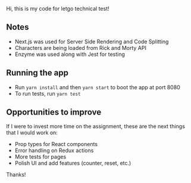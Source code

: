 Hi, this is my code for letgo technical test!

## Notes

* Next.js was used for Server Side Rendering and Code Splitting
* Characters are being loaded from Rick and Morty API
* Enzyme was used along with Jest for testing

## Running the app

* Run `yarn install` and then `yarn start` to boot the app at port 8080
* To run tests, run `yarn test`

## Opportunities to improve

If I were to invest more time on the assignment, these are the next things that I would work on:

* Prop types for React components
* Error handling on Redux actions
* More tests for pages
* Polish UI and add features (counter, reset, etc.)

Thanks!
